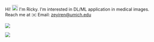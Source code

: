 <p> Hi! <img src="https://raw.githubusercontent.com/MartinHeinz/MartinHeinz/master/wave.gif" width="20"> I'm Ricky. I'm interested in DL/ML application in medical images. Reach me at ✉️ Email: <a href="mailto:zeyiren@umich.edu">zeyiren@umich.edu</a>
<p>
  <a href="https://github.com/anuraghazra/github-readme-stats">
    <img align="center" src="https://github-readme-stats-peach-two.vercel.app/api/wakatime?username=renn08&theme=dracula&layout=compact" />
  </a>
</p>
<p>
  <a href="https://github.com/renn08/github-readme-stats">
    <img align="center" src="https://github-readme-stats-renn08.vercel.app/api/top-langs/?username=renn08&hide=Tex&layout=compact&theme=dracula&langs_count=8" />
  </a>
</p>
<!-- <p align="center">
  <img height="190" width = "480" src="http://github-readme-streak-stats.herokuapp.com?user=renn08&theme=dracula" />
</p>
 -->
